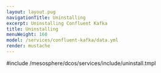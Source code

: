```yaml
---
layout: layout.pug
navigationTitle: Uninstalling 
excerpt: Uninstalling Confluent Kafka
title: Uninstalling 
menuWeight: 160
model: /services/confluent-kafka/data.yml
render: mustache
---
```


#include /mesosphere/dcos/services/include/uninstall.tmpl
